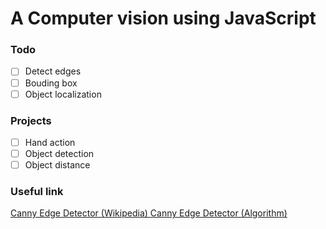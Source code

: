 # A Computer vision using JavaScript

### Todo
- [ ] Detect edges
- [ ] Bouding box
- [ ] Object localization 
### Projects
- [ ] Hand action
- [ ] Object detection
- [ ] Object distance

### Useful link
<a href='https://en.wikipedia.org/wiki/Canny_edge_detector'> Canny Edge Detector (Wikipedia) </a>
<a href='https://learnopencv.com/edge-detection-using-opencv/'> Canny Edge Detector (Algorithm) </a>
